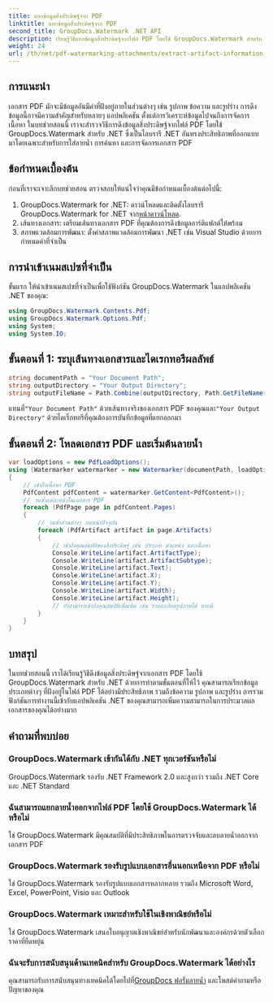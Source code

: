```yaml
---
title: แยกข้อมูลสิ่งประดิษฐ์จาก PDF
linktitle: แยกข้อมูลสิ่งประดิษฐ์จาก PDF
second_title: GroupDocs.Watermark .NET API
description: เรียนรู้วิธีแยกข้อมูลสิ่งประดิษฐ์จากไฟล์ PDF โดยใช้ GroupDocs.Watermark สำหรับ .NET เพิ่มความสามารถในการประมวลผลเอกสารของคุณ
weight: 24
url: /th/net/pdf-watermarking-attachments/extract-artifact-information-pdf/
---
```

## การแนะนำ
เอกสาร PDF มักจะมีข้อมูลอันมีค่าที่ฝังอยู่ภายในส่วนต่างๆ เช่น รูปภาพ ข้อความ และรูปร่าง การดึงข้อมูลนี้อาจมีความสำคัญสำหรับหลายๆ แอปพลิเคชัน ตั้งแต่การวิเคราะห์ข้อมูลไปจนถึงการจัดการเนื้อหา ในบทช่วยสอนนี้ เราจะสำรวจวิธีการดึงข้อมูลสิ่งประดิษฐ์จากไฟล์ PDF โดยใช้ GroupDocs.Watermark สำหรับ .NET ซึ่งเป็นไลบรารี .NET อันทรงประสิทธิภาพที่ออกแบบมาโดยเฉพาะสำหรับการใส่ลายน้ำ การค้นหา และการจัดการเอกสาร PDF
## ข้อกำหนดเบื้องต้น
ก่อนที่เราจะเจาะลึกบทช่วยสอน ตรวจสอบให้แน่ใจว่าคุณมีข้อกำหนดเบื้องต้นต่อไปนี้:
1.  GroupDocs.Watermark for .NET: ดาวน์โหลดและติดตั้งไลบรารี GroupDocs.Watermark for .NET จาก[หน้าดาวน์โหลด](https://releases.groupdocs.com/Watermark/net/).
2. เส้นทางเอกสาร: เตรียมเส้นทางเอกสาร PDF ที่คุณต้องการดึงข้อมูลอาร์ติแฟกต์ให้พร้อม
3. สภาพแวดล้อมการพัฒนา: ตั้งค่าสภาพแวดล้อมการพัฒนา .NET เช่น Visual Studio ด้วยการกำหนดค่าที่จำเป็น

## การนำเข้าเนมสเปซที่จำเป็น
ขั้นแรก ให้นำเข้าเนมสเปซที่จำเป็นเพื่อใช้ฟังก์ชัน GroupDocs.Watermark ในแอปพลิเคชัน .NET ของคุณ:
```csharp
using GroupDocs.Watermark.Contents.Pdf;
using GroupDocs.Watermark.Options.Pdf;
using System;
using System.IO;
```
## ขั้นตอนที่ 1: ระบุเส้นทางเอกสารและไดเรกทอรีผลลัพธ์
```csharp
string documentPath = "Your Document Path";
string outputDirectory = "Your Output Directory";
string outputFileName = Path.Combine(outputDirectory, Path.GetFileName(documentPath));
```
 แทนที่`"Your Document Path"` ด้วยเส้นทางจริงของเอกสาร PDF ของคุณและ`"Your Output Directory"` ด้วยไดเร็กทอรีที่คุณต้องการบันทึกข้อมูลที่แยกออกมา
## ขั้นตอนที่ 2: โหลดเอกสาร PDF และเริ่มต้นลายน้ำ
```csharp
var loadOptions = new PdfLoadOptions();
using (Watermarker watermarker = new Watermarker(documentPath, loadOptions))
{
    // เข้าถึงเนื้อหา PDF
    PdfContent pdfContent = watermarker.GetContent<PdfContent>();
    // วนซ้ำแต่ละหน้าในเอกสาร PDF
    foreach (PdfPage page in pdfContent.Pages)
    {
        // วนซ้ำส่วนต่างๆ บนหน้าปัจจุบัน
        foreach (PdfArtifact artifact in page.Artifacts)
        {
            // เข้าถึงคุณสมบัติของสิ่งประดิษฐ์ เช่น ประเภท ตำแหน่ง และเนื้อหา
            Console.WriteLine(artifact.ArtifactType);
            Console.WriteLine(artifact.ArtifactSubtype);
            Console.WriteLine(artifact.Text);
            Console.WriteLine(artifact.X);
            Console.WriteLine(artifact.Y);
            Console.WriteLine(artifact.Width);
            Console.WriteLine(artifact.Height);
            // ยังสามารถเข้าถึงคุณสมบัติเพิ่มเติม เช่น รายละเอียดรูปภาพได้ หากมี
        }
    }
}
```

## บทสรุป
ในบทช่วยสอนนี้ เราได้เรียนรู้วิธีดึงข้อมูลสิ่งประดิษฐ์จากเอกสาร PDF โดยใช้ GroupDocs.Watermark สำหรับ .NET ด้วยการทำตามขั้นตอนที่ให้ไว้ คุณสามารถเรียกข้อมูลประเภทต่างๆ ที่ฝังอยู่ในไฟล์ PDF ได้อย่างมีประสิทธิภาพ รวมถึงข้อความ รูปภาพ และรูปร่าง การรวมฟังก์ชันการทำงานนี้เข้ากับแอปพลิเคชัน .NET ของคุณสามารถเพิ่มความสามารถในการประมวลผลเอกสารของคุณได้อย่างมาก
## คำถามที่พบบ่อย
### GroupDocs.Watermark เข้ากันได้กับ .NET ทุกเวอร์ชันหรือไม่
GroupDocs.Watermark รองรับ .NET Framework 2.0 และสูงกว่า รวมถึง .NET Core และ .NET Standard
### ฉันสามารถแยกลายน้ำออกจากไฟล์ PDF โดยใช้ GroupDocs.Watermark ได้หรือไม่
ใช่ GroupDocs.Watermark มีคุณสมบัติที่มีประสิทธิภาพในการตรวจจับและลบลายน้ำออกจากเอกสาร PDF
### GroupDocs.Watermark รองรับรูปแบบเอกสารอื่นนอกเหนือจาก PDF หรือไม่
ใช่ GroupDocs.Watermark รองรับรูปแบบเอกสารหลากหลาย รวมถึง Microsoft Word, Excel, PowerPoint, Visio และ Outlook
### GroupDocs.Watermark เหมาะสำหรับใช้ในเชิงพาณิชย์หรือไม่
ใช่ GroupDocs.Watermark เสนอใบอนุญาตเชิงพาณิชย์สำหรับนักพัฒนาและองค์กรด้วยตัวเลือกราคาที่ยืดหยุ่น
### ฉันจะรับการสนับสนุนด้านเทคนิคสำหรับ GroupDocs.Watermark ได้อย่างไร
 คุณสามารถรับการสนับสนุนทางเทคนิคได้โดยไปที่[GroupDocs ฟอรั่มลายน้ำ](https://forum.groupdocs.com/c/watermark/19) และโพสต์คำถามหรือปัญหาของคุณ